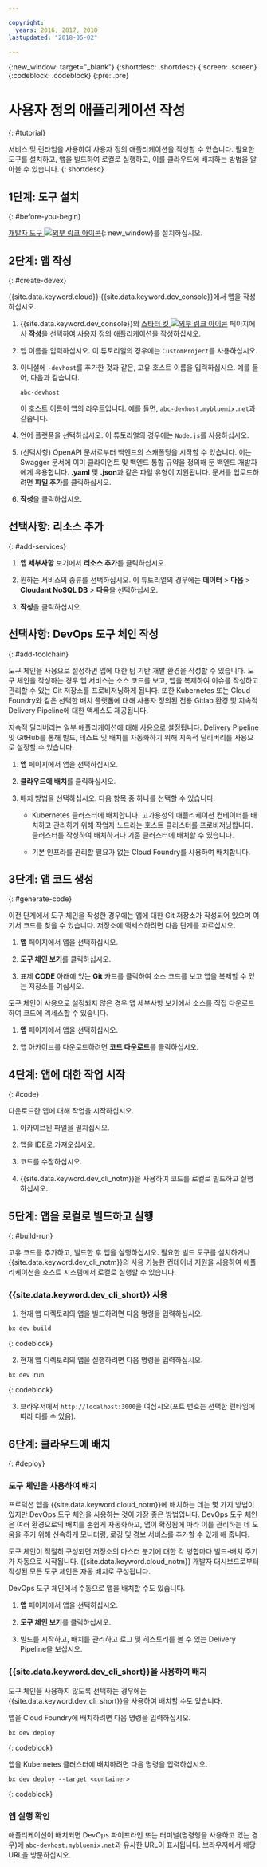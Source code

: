 ```yaml
---

copyright:
  years: 2016, 2017, 2018
lastupdated: "2018-05-02"

---
```


{:new_window: target="_blank"}
{:shortdesc: .shortdesc}
{:screen: .screen}
{:codeblock: .codeblock}
{:pre: .pre}

# 사용자 정의 애플리케이션 작성
{: #tutorial}

서비스 및 런타임을 사용하여 사용자 정의 애플리케이션을 작성할 수 있습니다. 필요한 도구를 설치하고, 앱을 빌드하여 로컬로 실행하고, 이를 클라우드에 배치하는 방법을 알아볼 수 있습니다.
{: shortdesc}

## 1단계: 도구 설치
{: #before-you-begin}

[개발자 도구 ![외부 링크 아이콘](../../icons/launch-glyph.svg "외부 링크 아이콘")](https://github.com/IBM-Bluemix/ibm-cloud-developer-tools){: new_window}를 설치하십시오.

## 2단계: 앱 작성
{: #create-devex}

{{site.data.keyword.cloud}} {{site.data.keyword.dev_console}}에서 앱을 작성하십시오.

1. {{site.data.keyword.dev_console}}의 [스타터 킷 ![외부 링크 아이콘](../../icons/launch-glyph.svg "외부 링크 아이콘")](https://console.ng.bluemix.net/developer/appservice/starter-kits/) 페이지에서 **작성**을 선택하여 사용자 정의 애플리케이션을 작성하십시오.

2. 앱 이름을 입력하십시오. 이 튜토리얼의 경우에는 `CustomProject`를 사용하십시오.   

3. 이니셜에 `-devhost`를 추가한 것과 같은, 고유 호스트 이름을 입력하십시오. 예를 들어, 다음과 같습니다.

	```
	abc-devhost
	```

	이 호스트 이름이 앱의 라우트입니다. 예를 들면, `abc-devhost.mybluemix.net`과 같습니다.

4. 언어 플랫폼을 선택하십시오. 이 튜토리얼의 경우에는 `Node.js`를 사용하십시오.

5. (선택사항) OpenAPI 문서로부터 백엔드의 스캐폴딩을 시작할 수 있습니다. 이는 Swagger 문서에 이미 클라이언트 및 백엔드 통합 규약을 정의해 둔 백엔드 개발자에게 유용합니다. **.yaml** 및 **.json**과 같은 파일 유형이 지원됩니다. 문서를 업로드하려면 **파일 추가**를 클릭하십시오.

6. **작성**을 클릭하십시오.

## 선택사항: 리소스 추가
{: #add-services}

1. **앱 세부사항** 보기에서 **리소스 추가**를 클릭하십시오.

2. 원하는 서비스의 종류를 선택하십시오. 이 튜토리얼의 경우에는 **데이터** > **다음** > **Cloudant NoSQL DB** > **다음**을 선택하십시오.

3. **작성**을 클릭하십시오.

## 선택사항: DevOps 도구 체인 작성
{: #add-toolchain}

도구 체인을 사용으로 설정하면 앱에 대한 팀 기반 개발 환경을 작성할 수 있습니다. 도구 체인을 작성하는 경우 앱 서비스는 소스 코드를 보고, 앱을 복제하여 이슈를 작성하고 관리할 수 있는 Git 저장소를 프로비저닝하게 됩니다. 또한 Kubernetes 또는 Cloud Foundry와 같은 선택한 배치 플랫폼에 대해 사용자 정의된 전용 Gitlab 환경 및 지속적 Delivery Pipeline에 대한 액세스도 제공됩니다.

지속적 딜리버리는 일부 애플리케이션에 대해 사용으로 설정됩니다. Delivery Pipeline 및 GitHub를 통해 빌드, 테스트 및 배치를 자동화하기 위해 지속적 딜리버리를 사용으로 설정할 수 있습니다.

1. **앱** 페이지에서 앱을 선택하십시오.

2. **클라우드에 배치**를 클릭하십시오.

3. 배치 방법을 선택하십시오. 다음 항목 중 하나를 선택할 수 있습니다.

	* Kubernetes 클러스터에 배치합니다. 고가용성의 애플리케이션 컨테이너를 배치하고 관리하기 위해 작업자 노드라는 호스트 클러스터를 프로비저닝합니다. 클러스터를 작성하여 배치하거나 기존 클러스터에 배치할 수 있습니다.

	* 기본 인프라를 관리할 필요가 없는 Cloud Foundry를 사용하여 배치합니다.

## 3단계: 앱 코드 생성
{: #generate-code}

이전 단계에서 도구 체인을 작성한 경우에는 앱에 대한 Git 저장소가 작성되어 있으며 여기서 코드를 찾을 수 있습니다. 저장소에 액세스하려면 다음 단계를 따르십시오.

1. **앱** 페이지에서 앱을 선택하십시오.

2. **도구 체인 보기**를 클릭하십시오.

3. 표제 **CODE** 아래에 있는 **Git** 카드를 클릭하여 소스 코드를 보고 앱을 복제할 수 있는 저장소를 여십시오.

도구 체인이 사용으로 설정되지 않은 경우 앱 세부사항 보기에서 소스를 직접 다운로드하여 코드에 액세스할 수 있습니다.

1. **앱** 페이지에서 앱을 선택하십시오.

2. 앱 아카이브를 다운로드하려면 **코드 다운로드**를 클릭하십시오.

## 4단계: 앱에 대한 작업 시작
{: #code}

다운로드한 앱에 대해 작업을 시작하십시오.

1. 아카이브된 파일을 펼치십시오.

2. 앱을 IDE로 가져오십시오.

3. 코드를 수정하십시오.

4. {{site.data.keyword.dev_cli_notm}}을 사용하여 코드를 로컬로 빌드하고 실행하십시오.


## 5단계: 앱을 로컬로 빌드하고 실행
{: #build-run}

고유 코드를 추가하고, 빌드한 후 앱을 실행하십시오. 필요한 빌드 도구를 설치하거나 {{site.data.keyword.dev_cli_notm}}의 사용 가능한 컨테이너 지원을 사용하여 애플리케이션을 호스트 시스템에서 로컬로 실행할 수 있습니다.

### {{site.data.keyword.dev_cli_short}} 사용

1. 현재 앱 디렉토리의 앱을 빌드하려면 다음 명령을 입력하십시오. 

  ```
  bx dev build
  ```
  {: codeblock}

2. 현재 앱 디렉토리의 앱을 실행하려면 다음 명령을 입력하십시오.

  ```
  bx dev run
  ```
  {: codeblock}

3. 브라우저에서 `http://localhost:3000`을 여십시오(포트 번호는 선택한 런타임에 따라 다를 수 있음).


## 6단계: 클라우드에 배치
{: #deploy}

### 도구 체인을 사용하여 배치
프로덕션 앱을 {{site.data.keyword.cloud_notm}}에 배치하는 데는 몇 가지 방법이 있지만 DevOps 도구 체인을 사용하는 것이 가장 좋은 방법입니다. DevOps 도구 체인은 여러 환경으로의 배치를 손쉽게 자동화하고, 앱이 확장됨에 따라 이를 관리하는 데 도움을 주기 위해 신속하게 모니터링, 로깅 및 경보 서비스를 추가할 수 있게 해 줍니다.

도구 체인이 적절히 구성되면 저장소의 마스터 분기에 대한 각 병합마다 빌드-배치 주기가 자동으로 시작됩니다. {{site.data.keyword.cloud_notm}} 개발자 대시보드로부터 작성된 모든 도구 체인은 자동 배치로 구성됩니다.

DevOps 도구 체인에서 수동으로 앱을 배치할 수도 있습니다.

1. **앱** 페이지에서 앱을 선택하십시오.

2. **도구 체인 보기**를 클릭하십시오.

3. 빌드를 시작하고, 배치를 관리하고 로그 및 히스토리를 볼 수 있는 Delivery Pipeline을 보십시오.

### {{site.data.keyword.dev_cli_short}}을 사용하여 배치
도구 체인을 사용하지 않도록 선택하는 경우에는 {{site.data.keyword.dev_cli_short}}을 사용하여 배치할 수도 있습니다.

앱을 Cloud Foundry에 배치하려면 다음 명령을 입력하십시오.

  ```
  bx dev deploy
  ```
  {: codeblock}

앱을 Kubernetes 클러스터에 배치하려면 다음 명령을 입력하십시오.

```
bx dev deploy --target <container>
```
{: codeblock}

### 앱 실행 확인
애플리케이션이 배치되면 DevOps 파이프라인 또는 터미널(명령행을 사용하고 있는 경우)에 `abc-devhost.mybluemix.net`과 유사한 URL이 표시됩니다. 브라우저에서 해당 URL을 방문하십시오.
